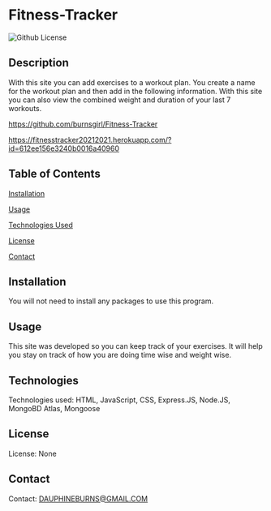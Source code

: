 # Fitness-Tracker

![Github License](https://img.shields.io/badge/license-none-blue.svg)
  ## Description
  With this site you can add exercises to a workout plan. You create a name for the workout plan and then add in the following information. With this site you can also view the combined weight and duration of your last 7 workouts.
<!-- <img src="Assests/one.png"> -->

https://github.com/burnsgirl/Fitness-Tracker

https://fitnesstracker20212021.herokuapp.com/?id=612ee156e3240b0016a40960


## Table of Contents
[Installation](#installation)

[Usage](#usage)

[Technologies Used](#technologies)

[License](#license)

[Contact](#contact)

## Installation
You will not need to install any packages to use this program.

## Usage
This site was developed so you can keep track of your exercises. It will help you stay on track of how you are doing time wise and weight wise.

## Technologies
Technologies used: HTML, JavaScript, CSS, Express.JS, Node.JS, MongoBD Atlas, Mongoose

## License
License: None

## Contact
Contact: DAUPHINEBURNS@GMAIL.COM
